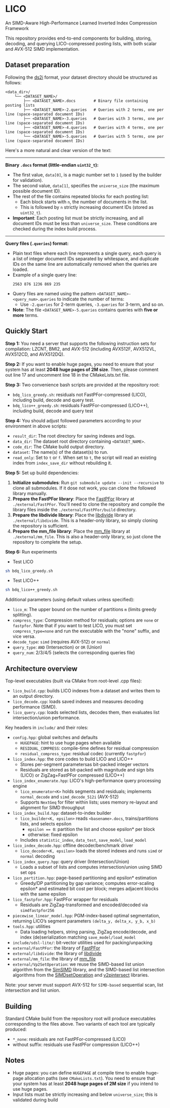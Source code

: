 # LICO
An SIMD-Aware High-Performance Learned Inverted Index
Compression Framework

This repository provides end-to-end components for building, storing, decoding, and querying LICO-compressed posting lists, with both scalar and AVX-512 SIMD implementation.

## Dataset preparation
Following the [ds2i](https://github.com/ot/ds2i) format, your dataset directory should be structured as follows:

```
<data_dir>/
    └── <DATASET_NAME>/
        ├── <DATASET_NAME>.docs        # Binary file containing posting lists
        ├── <DATASET_NAME>-2.queries   # Queries with 2 terms, one per line (space-separated document IDs)
        ├── <DATASET_NAME>-3.queries   # Queries with 3 terms, one per line (space-separated document IDs)
        ├── <DATASET_NAME>-4.queries   # Queries with 4 terms, one per line (space-separated document IDs)
        └── <DATASET_NAME>-5.queries   # Queries with 5 terms, one per line (space-separated document IDs)
```
Here's a more natural and clear version of the text:

---

**Binary `.docs` format (little-endian `uint32_t`):**

- The first value, `data[0]`, is a magic number set to `1` (used by the builder for validation).
- The second value, `data[1]`, specifies the `universe_size` (the maximum possible document ID).
- The rest of the file contains repeated blocks for each posting list:
  - Each block starts with `n`, the number of documents in the list.
  - This is followed by `n` strictly increasing document IDs (stored as `uint32_t`).
- **Important**: Each posting list must be strictly increasing, and all document IDs must be less than `universe_size`. These conditions are checked during the index build process.

---

**Query files (`.queries`) format:**

- Plain text files where each line represents a single query, each query is a list of integer document IDs separated by whitespace, and duplicate IDs on the same line are automatically removed when the queries are loaded.
- Example of a single query line:
  ```
  2563 876 1236 869 235
  ```
- Query files are named using the pattern `<DATASET_NAME>-<query_num>.queries` to indicate the number of terms:
  - Use `-2.queries` for 2-term queries, `-3.queries` for 3-term, and so on.
- **Note**: The file `<DATASET_NAME>-5.queries` contains queries with **five or more** terms.
## Quickly Start
**Step 1:** You need a server that supports the following instruction sets for compilation: LZCNT, BMI2, and AVX-512 (including AVX512F, AVX512VL, AVX512CD, and AVX512DQ).

**Step 2:** If you want to enable huge pages, you need to ensure that your system has at least **2048 huge pages of 2M size**. Then, please comment out line 17 and uncomment line 18 in the CMakeLists.txt file.

**Step 3:** Two convenience bash scripts are provided at the repository root:
- `bdq_lico_greedy.sh`: residuals not FastPFor-compressed (LICO), including build, decode and query test.
- `bdq_lico++_greedy.sh`: residuals FastPFor-compressed (LICO++), including build, decode and query test

**Step 4:** You should adjust followed parameters according to your environment in above scripts:
- `result_dir`: The root directory for saving indexes and logs.
- `data_dir`: The dataset root directory containing `<DATASET_NAME>`.
- `code_dir`: The CMake build output directory.
- `dataset`: The name(s) of the dataset(s) to run.
- `read_only`: Set to `t` or `f`. When set to `t`, the script will read an existing index from `index_save_dir` without rebuilding it.

**Step 5:** Set up build dependencies:
1.  **Initialize submodules**: Run `git submodule update --init --recursive` to clone all submodules. If it dose not work, you can clone the followed library manually.
2.  **Prepare the FastPFor library**: Place the [FastPFor](https://github.com/fast-pack/FastPFOR) library at `./external/FastPFor`. You'll need to clone the repository and compile the library files inside the `./external/FastPFor/build` directory.
3.  **Prepare the libdivide library**: Place the [libdivide](https://github.com/ridiculousfish/libdivide) library at `./external/libdivide`. This is a header-only library, so simply cloning the repository is sufficient.
4.  **Prepare the mm_file library**: Place the [mm_file](https://github.com/jermp/mm_file) library at `./external/mm_file`. This is also a header-only library, so just clone the repository to complete the setup.

**Step 6:** Run experiments
- Test LICO
```bash
sh bdq_lico_greedy.sh
```
- Test LICO++
```bash
sh bdq_lico++_greedy.sh
```


Additional parameters (using default values unless specified):
- `lico_m`: The upper bound on the number of partitions `m` (limits greedy splitting).
- `compress_type`: Compression method for residuals; options are `none` or `fastpfor`. Note that if you want to test LICO, you must set `compress_type=none` and run the executable with the "none" suffix, and vice versa.
- `decode_type`: `simd` (requires AVX-512) or `normal`
- `query_type`: `AND` (Intersection) or `OR` (Union)
- `query_num`: 2/3/4/5 (selects the corresponding queries file)


## Architecture overview

Top-level executables (built via CMake from root-level .cpp files):
- `lico_build.cpp`: builds LICO indexes from a dataset and writes them to an output directory.
- `lico_decode.cpp`: loads saved indexes and measures decoding performance (SIMD).
- `lico_query.cpp`: loads selected lists, decodes them, then evaluates list intersection/union performance.

Key headers in `include/` and their roles:
- `config.hpp`: global switches and defaults
    - `HUGEPAGE`: hint to use huge pages when available
	- `RESIDUAL_COMPRESS`: compile-time defines for residual compression
	- `residual_compress_type`: residual codec (currently `fastpfor`)
- `lico_index.hpp`: the core codes to build LICO and LICO++
	- Stores per-segment parametersas bit-packed integer vectors
	- Residuals are stored as bit-packed with magnitude and sign bits (LICO) or ZigZag+FastPFor compressed (LICO++)
- `lico_index_enumerate.hpp`: LICO's high-performance query processing engine
	- `lico_enumerator<K>` holds segments and residuals; implements `normal_decode` and `simd_decode_512i` (AVX-512)
	- Supports `NextGeq` for filter within lists; uses memory re-layout and alignment for SIMD throughput
- `lico_index_build.hpp`: dataset-to-index builder
	- `lico_builder<K, epsilon>` reads `<basename>.docs`, trains/partitions lists, and selects epsilon
		- `epsilon == 0`: partition the list and choose epsilon* per block
		- otherwise: fixed epsilon
	- Includes `statistic_index`, `data_test`, `save_model`, `load_model`
- `lico_index_decode.hpp`: offline decoder/benchmark driver
	- `lico_decoder<K, epsilon>` loads the stored indexes and runs `simd` or `normal` decoding
- `lico_index_query.hpp`: query driver (Intersection/Union)
	- Loads a subset of lists and computes intersection/union using SIMD set ops
- `lico_partition.hpp`: page-based partitioning and epsilon* estimation
	- Greedy/DP partitioning by gap variance; computes error-scaling epsilon* and estimated bit cost per block; merges adjacent blocks with the same epsilon
- `lico_fastpfor.hpp`: FastPFor wrapper for residuals
	- Residuals are ZigZag-transformed and encoded/decoded via `simdfastpfor256`
- `piecewise_linear_model.hpp`: PGM-index-based optimal segmentation, returning LICO’s segment parameters `(delta_y, delta_x, y_b, x_b)`
- `tools.hpp`: utilities
	- Data loading helpers, string parsing, ZigZag encode/decode, and index (de)serialization matching `save_model/load_model`
- `include/sdsl-lite/`: bit-vector utilities used for packing/unpacking
- `external/FastPFor`: the library of [FastPFor](https://github.com/fast-pack/FastPFOR)
- `external/libdivide`: the library of [libdivide](https://github.com/ridiculousfish/libdivide)
- `external/mm_file`: the library of [mm_file](https://github.com/jermp/mm_file)
- `external/Vp2SetOperation`: we reuse the SIMD-based list union algorithm from the [SimSIMD](https://github.com/ashvardanian/simsimd) library, and the SIMD-based list intersection algorithms from the [SIMDsetOperation](https://github.com/tetzank/SIMDSetOperations) and [v2pintersect](https://github.com/mozonaut/vp2intersect) libraries.

Note: your server must support AVX-512 for `SIMD-based` sequential scan, list intersection and list union.

## Building

Standard CMake build from the repository root will produce executables corresponding to the files above. Two variants of each tool are typically produced:
- `*_none`: residuals are not FastPFor-compressed (LICO)
- without suffix: residuals use FastPFor compression (LICO++)


## Notes
- Huge pages: you can define `HUGEPAGE` at compile time to enable huge-page allocation paths (see `CMakeLists.txt`).  You need to ensure that your system has at least **2048 huge pages of 2M size** if you intend to use huge pages.
- Input lists must be strictly increasing and below `universe_size`; this is validated during build
